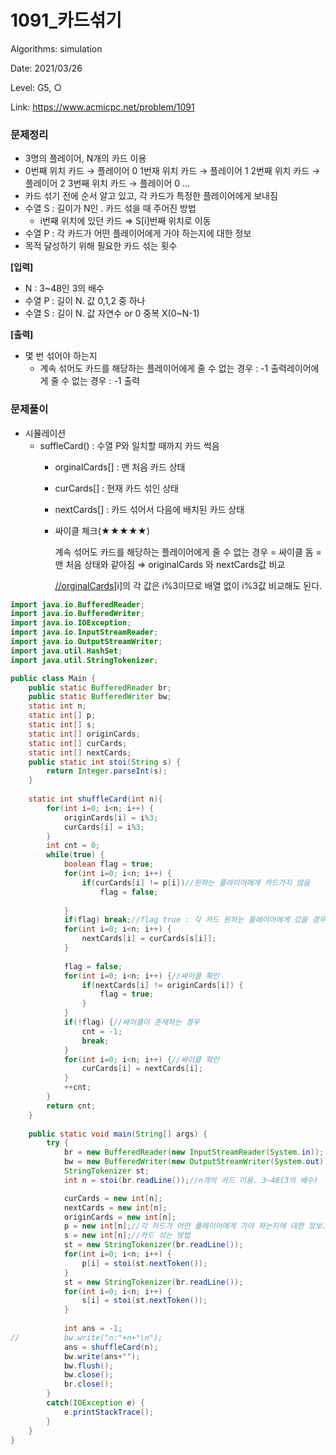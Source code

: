 # 1091_카드섞기

Algorithms: simulation

Date: 2021/03/26

Level: G5, ○

Link: https://www.acmicpc.net/problem/1091

### 문제정리

- 3명의 플레이어, N개의 카드 이용
- 0번째 위치 카드 → 플레이어 0
1번재 위치 카드 → 플레이어 1
2번째 위치 카드 → 플레이어 2
3번째 위치 카드 → 플레이어 0
...
- 카드 섞기 전에 순서 알고 있고, 각 카드가 특정한 플레이어에게 보내짐
- 수열 S : 길이가 N인 . 카드 섞을 때 주어진 방법
    - i번째 위치에 있던 카드 ⇒ S[i]번째 위치로 이동
- 수열 P : 각 카드가 어떤 플레이어에게 가야 하는지에 대한 정보
- 목적 달성하기 위해 필요한 카드 섞는 횟수

**[입력]**

- N : 3~48인 3의 배수
- 수열 P : 길이 N. 값 0,1,2 중 하나
- 수열 S : 길이 N. 값 자연수 or 0 중복 X(0~N-1)

**[출력]**

- 몇 번 섞어야 하는지
    - 계속 섞어도 카드를 해당하는 플레이어에게 줄 수 없는 경우 : -1 출력레이어에게 줄 수 없는 경우 : -1 출력

### 문제풀이

- 시뮬레이션
    - suffleCard() : 수열 P와 일치할 때까지 카드 썩음
        - orginalCards[] : 맨 처음 카드 상태
        - curCards[] : 현재 카드 섞인 상태
        - nextCards[] : 카드 섞어서 다음에 배치된 카드 상태
        - 싸이클 체크(★★★★★)

            계속 섞어도 카드를 해당하는 플레이어에게 줄 수 없는 경우 = 싸이클 돔 = 맨 처음 상태와 같아짐 ⇒ originalCards 와 nextCards값 비교

            [//orginalCards](//orginalcards는)[i]의 각 값은 i%3이므로 배열 없이 i%3값 비교해도 된다.

```java
import java.io.BufferedReader;
import java.io.BufferedWriter;
import java.io.IOException;
import java.io.InputStreamReader;
import java.io.OutputStreamWriter;
import java.util.HashSet;
import java.util.StringTokenizer;

public class Main {
	public static BufferedReader br;
	public static BufferedWriter bw;
	static int n;
	static int[] p;
	static int[] s;
	static int[] originCards;
	static int[] curCards;
	static int[] nextCards;
	public static int stoi(String s) {
		return Integer.parseInt(s);
	}
	
	static int shuffleCard(int n){
		for(int i=0; i<n; i++) {
			originCards[i] = i%3;
			curCards[i] = i%3;
		}
		int cnt = 0;
		while(true) {
			boolean flag = true;
			for(int i=0; i<n; i++) {
				if(curCards[i] != p[i])//원하는 플레이어에게 카드가지 않음
					flag = false;
				
			}
			if(flag) break;//flag true : 각 카드 원하는 플레이어에게 갔을 경우
			for(int i=0; i<n; i++) {
				nextCards[i] = curCards[s[i]];
			}
			
			flag = false;
			for(int i=0; i<n; i++) {//싸이클 확인
				if(nextCards[i] != originCards[i]) {
					flag = true;
				}
			}
			if(!flag) {//싸이클이 존재하는 경우
				cnt = -1;
				break;
			}
			for(int i=0; i<n; i++) {//싸이클 확인
				curCards[i] = nextCards[i];
			}
			++cnt;	
		}
		return cnt;
	}
	
	public static void main(String[] args) {
		try {
			br = new BufferedReader(new InputStreamReader(System.in));
			bw = new BufferedWriter(new OutputStreamWriter(System.out));
			StringTokenizer st;
			int n = stoi(br.readLine());//n개의 카드 이용. 3~48(3의 배수)

			curCards = new int[n];
			nextCards = new int[n];
			originCards = new int[n];
			p = new int[n];//각 카드가 어떤 플레이어에게 가야 하는지에 대한 정보. p의 값은 0,1,2 중 하나
			s = new int[n];//카드 섞는 방법
			st = new StringTokenizer(br.readLine());
			for(int i=0; i<n; i++) {
				p[i] = stoi(st.nextToken());
			}
			st = new StringTokenizer(br.readLine());
			for(int i=0; i<n; i++) {
				s[i] = stoi(st.nextToken());
			}
			
			int ans = -1;
//			bw.write("n:"+n+"\n");
			ans = shuffleCard(n);
			bw.write(ans+"");
			bw.flush();
			bw.close();
			br.close();
		}
		catch(IOException e) {
			e.printStackTrace();
		}
	}
}
```